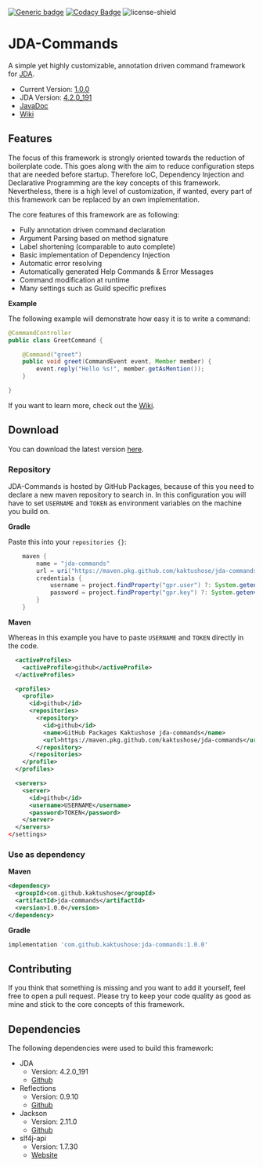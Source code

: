 [![Generic badge](https://img.shields.io/badge/Download-1.0.0-green.svg)](https://github.com/Kaktushose/jda-commands/releases/tag/v.1.0.0)
[![Codacy Badge](https://app.codacy.com/project/badge/Grade/f2b4367f6d0f42d89b7e51331f3ce299)](https://www.codacy.com/manual/Kaktushose/jda-commands?utm_source=github.com&amp;utm_medium=referral&amp;utm_content=Kaktushose/jda-commands&amp;utm_campaign=Badge_Grade)
![license-shield](https://img.shields.io/badge/License-Apache%202.0-lightgrey.svg)

# JDA-Commands

A simple yet highly customizable, annotation driven command framework for [JDA](https://github.com/DV8FromTheWorld/JDA). 

- Current Version: [1.0.0](https://github.com/Kaktushose/jda-commands/releases/tag/v.1.0.0)
- JDA Version: [4.2.0_191](https://bintray.com/dv8fromtheworld/maven/JDA/4.2.0_191)
- [JavaDoc](https://kaktushose.github.io/jda-commands/index.html)
- [Wiki](https://github.com/Kaktushose/jda-commands/wiki)


## Features

The focus of this framework is strongly oriented towards the reduction of boilerplate code. This goes along with the aim to reduce configuration steps that are needed before startup. Therefore IoC, Dependency Injection and Declarative Programming are the key concepts of this framework. Nevertheless, there is a high level of customization, if wanted, every part of this framework can be replaced by an own implementation.  

The core features of this framework are as following:

- Fully annotation driven command declaration 
- Argument Parsing based on method signature
- Label shortening (comparable to auto complete)
- Basic implementation of Dependency Injection
- Automatic error resolving  
- Automatically generated Help Commands & Error Messages
- Command modification at runtime
- Many settings such as Guild specific prefixes

**Example**

The following example will demonstrate how easy it is to write a command:

```java
@CommandController
public class GreetCommand {

    @Command("greet")
    public void greet(CommandEvent event, Member member) {
        event.reply("Hello %s!", member.getAsMention());
    }

}
```

If you want to learn more, check out the [Wiki](https://github.com/Kaktushose/jda-commands/wiki).

## Download

You can download the latest version [here](https://github.com/Kaktushose/jda-commands/releases/tag/v.1.0.0).

### Repository
JDA-Commands is hosted by GitHub Packages, because of this you need to declare a new maven repository to search in.
In this configuration you will have to set `USERNAME` and `TOKEN` as environment variables on the machine you build on.

**Gradle**

Paste this into your `repositories {}`:
```groovy
    maven {
        name = "jda-commands"
        url = uri("https://maven.pkg.github.com/kaktushose/jda-commands")
        credentials {
            username = project.findProperty("gpr.user") ?: System.getenv("USERNAME")
            password = project.findProperty("gpr.key") ?: System.getenv("TOKEN")
        }
    }
```


**Maven**

Whereas in this example you have to paste `USERNAME` and `TOKEN` directly in the code.
```xml
  <activeProfiles>
    <activeProfile>github</activeProfile>
  </activeProfiles>

  <profiles>
    <profile>
      <id>github</id>
      <repositories>
        <repository>
          <id>github</id>
          <name>GitHub Packages Kaktushose jda-commands</name>
          <url>https://maven.pkg.github.com/kaktushose/jda-commands</url>
        </repository>
      </repositories>
    </profile>
  </profiles>

  <servers>
    <server>
      <id>github</id>
      <username>USERNAME</username>
      <password>TOKEN</password>
    </server>
  </servers>
</settings>
```

### Use as dependency
**Maven**
```xml
<dependency>
  <groupId>com.github.kaktushose</groupId>
  <artifactId>jda-commands</artifactId>
  <version>1.0.0</version>
</dependency>
```

**Gradle**
```groovy
implementation 'com.github.kaktushose:jda-commands:1.0.0'
```


## Contributing

If you think that something is missing and you want to add it yourself, feel free to open a pull request. Please try to keep your code quality as good as mine and stick to the core concepts of this framework.

## Dependencies

The following dependencies were used to build this framework:

* JDA
    * Version: 4.2.0_191
    * [Github](https://github.com/DV8FromTheWorld/JDA)
* Reflections
    * Version: 0.9.10
    * [Github](https://github.com/ronmamo/reflections)
* Jackson
    * Version: 2.11.0
    * [Github](https://github.com/FasterXML/jackson)
* slf4j-api
    * Version: 1.7.30
    * [Website](http://www.slf4j.org/)

 
